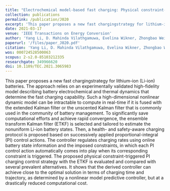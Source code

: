 ```yaml
---
title: "Electrochemical model-based fast charging: Physical constraint-triggered PI control"
collection: publications
permalink: /publication/J020
excerpt: 'This paper proposes a new fast chargingstrategy for lithium-ion (Li-ion) batteries. The approach relies on an experimentally validated high-fidelity model describing battery electrochemical and thermal dynamics that determine the fast charging capability. Such a high-dimensional nonlinear dynamic model can be intractable to compute in real-time if it is fused with the extended Kalman filter or the unscented Kalman filter that is commonly used in the community of battery management. To significantly save computational efforts and achieve rapid convergence, the ensemble transform Kalman filter (ETKF) is selected and tailored to estimate the nonuniform Li-ion battery states. Then, a health- and safety-aware charging protocol is proposed based on successively applied proportional-integral (PI) control actions. The controller regulates charging rates using online battery state information and the imposed constraints, in which each PI control action automatically comes into play when its corresponding constraint is triggered. The proposed physical constraint-triggered PI charging control strategy with the ETKF is evaluated and compared with several prevalent alternatives. It shows that the derived controller can achieve close to the optimal solution in terms of charging time and trajectory, as determined by a nonlinear model predictive controller, but at a drastically reduced computational cost.'
date: 2021-03-17
venue: 'IEEE Transactions on Energy Conversion'
author: 'Yang Li, D. Mahinda Vilathgamuwa, Evelina Wikner, Zhongbao Wei, Xinan Zhang, Torbjörn Thiringer, Torsten Wik, and Changfu Zou'
paperurl: '/files/paper_J020.pdf'
citation: 'Yang Li, D. Mahinda Vilathgamuwa, Evelina Wikner, Zhongbao Wei, Xinan Zhang, Torbjörn Thiringer, Torsten Wik, and Changfu Zou, &quot;Electrochemical model-based fast charging: Physical constraint-triggered PI control,&quot; <i>IEEE Transactions on Energy Conversion</i>, vol. 36, no. 4, pp. 3208-3220, Dec. 2021, doi: 10.1109/TEC.2021.3065983.'
wos: 000724528500063
scopus: 2-s2.0-85103212335
researchgate: 349966620
doi: 10.1109/TEC.2021.3065983
---
```


This paper proposes a new fast chargingstrategy for lithium-ion (Li-ion) batteries. The approach relies on an experimentally validated high-fidelity model describing battery electrochemical and thermal dynamics that determine the fast charging capability. Such a high-dimensional nonlinear dynamic model can be intractable to compute in real-time if it is fused with the extended Kalman filter or the unscented Kalman filter that is commonly used in the community of battery management. To significantly save computational efforts and achieve rapid convergence, the ensemble transform Kalman filter (ETKF) is selected and tailored to estimate the nonuniform Li-ion battery states. Then, a health- and safety-aware charging protocol is proposed based on successively applied proportional-integral (PI) control actions. The controller regulates charging rates using online battery state information and the imposed constraints, in which each PI control action automatically comes into play when its corresponding constraint is triggered. The proposed physical constraint-triggered PI charging control strategy with the ETKF is evaluated and compared with several prevalent alternatives. It shows that the derived controller can achieve close to the optimal solution in terms of charging time and trajectory, as determined by a nonlinear model predictive controller, but at a drastically reduced computational cost.
